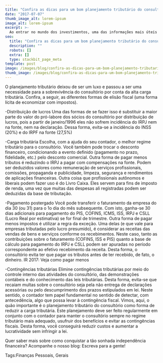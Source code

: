 ```yaml
---
title: "Confira as dicas para um bom planejamento tributário do consultório"
date: "2017-07-07"
thumb_image_alt: lorem-ipsum
image_alt: lorem-ipsum
excerpt: >-
  Ao entrar no mundo dos investimentos, uma das informações mais úteis para começar a aplicar é saber o seu perfil. Isto porque esse dado funciona como uma espécie de norte para entender sua tolerância a riscos e também quais são as melhores aplicações para os seus objetivos.
seo:
  title: "Confira as dicas para um bom planejamento tributário do consultório"
  description: ""
  robots: []
  extra: []
  type: stackbit_page_meta
template: post
image: /images/blog/confira-as-dicas-para-um-bom-planejamento-tributario-do-consultorio.jpg
thumb_image: /images/blog/confira-as-dicas-para-um-bom-planejamento-tributario-do-consultorio.jpg
---
```


O planejamento tributário deixou de ser um luxo e passou a ser uma necessidade para a sobrevivência do consultório por conta da alta carga tributária. Confira, a seguir, as diferentes formas de elisão fiscal (uma forma lícita de economizar com impostos).

-Distribuição de lucros
Uma das formas de se fazer isso é substituir a maior parte do valor do pró-labore dos sócios do consultório por distribuição de lucros, pois a partir de janeiro/1996 eles não sofrem incidência do IRPJ nem na fonte, nem na declaração. Dessa forma, evita-se a incidência do INSS (20%) e do IRPF na fonte (27,5%)

-Carga tributária
Escolha, com a ajuda do seu contador, o melhor regime tributário para o consultório. Você também pode trocar o desconto financeiro, condicionando a evento definido (pagamento no prazo, fidelidade, etc.) pelo desconto comercial. Outra forma de pagar menos tributos é reduzindo o IRPJ a pagar com compensações na fonte. Podem ser deduzidos valores como remuneração de serviços profissionais, comissões, propaganda e publicidade, limpeza, segurança e rendimentos de aplicações financeiras. Outra coisa que profissionais autônomos e liberais podem fazer uso é do Livro Caixa. Eles servem para fins de imposto de renda, uma vez que muitas das despesas ali registradas podem ser deduzidas da base de tributação.

-Pagamento postergado
Você pode transferir o faturamento da empresa do dia 30 (ou 31) para o 1o dia do mês subsequente. Com isto, ganha-se 30 dias adicionais para pagamento do PIS, COFINS, ICMS, ISS, IRPJ e CSLL (Lucro Real por estimativa) se for final de trimestre. Outra forma de pagar menos impostos é utilizar a regra da exceção. Uma delas (e que vale para empresas tributadas pelo lucro presumido), é considerar as receitas das vendas de bens e serviços conforme os recebimentos. Neste caso, tanto as contribuições sobre o faturamento (COFINS, ISS e PIS) quanto a base de cálculo para pagamento do IRPJ e CSLL podem ser apuradas no período correspondente ao efetivo recebimento da receita. Desta forma, o consultório evita ter que pagar os tributos antes de ter recebido, de fato, o dinheiro. IR 2017: Veja como pagar menos

-Contingências tributárias
Elimine contingências tributárias por meio do controle interno das atividades do consultório, das demonstrações contábeis e do conhecimento das leis tributárias. Desta forma, evita-se que recaiam multas sobre o consultório seja pela não entrega de declarações acessórias ou pelo descumprimento dos prazos estipulados em lei. Neste sentido, o contador tem papel fundamental no sentido de detectar, com antecedência, algo que possa levar à contingência fiscal.
Vimos, aqui, o quão importante é o planejamento tributário do consultório como forma de reduzir a carga tributária. Este planejamento deve ser feito regularmente em conjunto com o contador para manter o consultório sempre no regime tributário mais adequado, usufruir dos benefícios e evitar as contingências fiscais. Desta forma, você conseguirá reduzir custos e aumentar a lucratividade sem infringir a lei.

Quer saber mais sobre como conquistar a tão sonhada independência financeira? Acompanhe o nosso blog: Escreva para a gente!

Tags:Finanças Pessoais, Gerais
